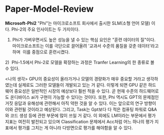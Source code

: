 # Paper-Model-Review

**Microsoft-Phi2**
"Phi"는 마이크로소프트 회사에서 출시한 SLM(소형 언어 모델) 이다.
Phi-2의 주요 인사이트는 두 가지이다.
1) Phi가 가벼우면서도 높은 성능을 낼 수 있는 핵심 요인은 "훈련 데이터의 질"이다.
마이크로소프트는 이를 극단으로 끌어올려 '교과서 수준의 품질을 갖춘 데이터'라고 하며 
이를 중점으로 훈련시켰다.

2)  Phi-1.5에서 Phi-2로 모델을 확장하는 과정은 Tranfer Learning의 한 종류로 볼 수 있다.

<나의 생각>
GPU의 중요성이 올라가거나 모델의 경량화가 매우 중요할 거라고 생각하였는데 실제로도 그러한 모델들이 개발되고 있는 거 같다.
이렇게 되면 GPU 같은 하드웨어 중요성은 일반적인 시장의 예상보다 훨씬 적을 수 있다. 곧 현재 수준의 하드웨어로도 온디바이스 ai가 구현이 가능할 수 있다는 것이다.
또한, Phi 역시도 GPT의 문제점인 거짓 응답과 유해성에 관련해서 아직 약한 것을 알 수 있다.
이는 앞으로의 연구 방향이 이와 관련될 것이라고 예상된다.
그리고, Task는 Gpt보다 다 적은 컴퓨팅 파워로 Q&A와 코드 생성 등에 관한 부문에 많이 쓰일 거 같다.
이 외에도 LM이라는 부문에서 평가 지표는 여전히 발전되고 있으며 Classification 문제에서
Acc처럼 어느 하나의 평가 지표에서 평가를 그치는 게 아니라
다방면으로 평가를 해야함을 알 수 있다.
